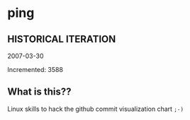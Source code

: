 # ping

## HISTORICAL ITERATION
2007-03-30

Incremented: 3588

## What is this?? 
Linux skills to hack the github commit visualization chart `;-)`
